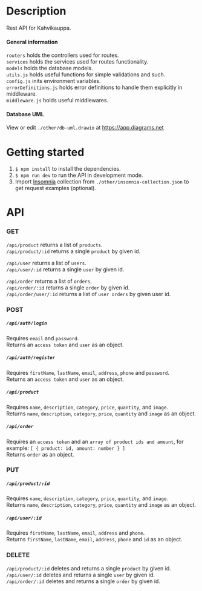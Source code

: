 # Description

Rest API for Kahvikauppa.

#### General information  

`routers` holds the controllers used for routes.    
`services` holds the services used for routes functionality.    
`models` holds the database models.  
`utils.js` holds useful functions for simple validations and such.    
`config.js` inits environment variables.    
`errorDefinitions.js` holds error definitions to handle them explicitly in middleware.    
`middleware.js` holds useful middlewares.    

#### Database UML

View or edit `./other/db-uml.drawio` at https://app.diagrams.net

# Getting started

1. `$ npm install` to install the dependencies.
2. `$ npm run dev` to run the API in development mode. 
3. Import [Insomnia](https://insomnia.rest/) collection from `./other/insomnia-collection.json` to get request examples (optional).

# API

### GET

`/api/product` returns a list of `products`.  
`/api/product/:id` returns a single `product` by given id.  

`/api/user` returns a list of `users`.  
`/api/user/:id` returns a single `user` by given id.  

`/api/order` returns a list of `orders`.  
`/api/order/:id` returns a single `order` by given id.  
`/api/order/user/:id` returns a list of `user orders` by given user id.  

### POST

##### `/api/auth/login`   
Requires `email` and `password`.    
Returns an `access token` and `user` as an object.

##### `/api/auth/register`
Requires `firstName`, `lastName`, `email`, `address`, `phone` and `password`.   
Returns an `access token` and `user` as an object.

##### `/api/product`
Requires `name`, `description`, `category`, `price`, `quantity`, and `image`.   
Returns `name`, `description`, `category`, `price`, `quantity` and `image` as an object.

##### `/api/order`
Requires an `access token` and an `array of product ids and amount`, for example: `[ { product: id, amount: number } ]`   
Returns `order` as an object.

### PUT

##### `/api/product/:id`
Requires `name`, `description`, `category`, `price`, `quantity`, and `image`.   
Returns `name`, `description`, `category`, `price`, `quantity` and `image` as an object.

##### `/api/user/:id`
Requires `firstName`, `lastName`, `email`, `address` and `phone`.    
Returns `firstName`, `lastName`, `email`, `address`, `phone` and `id` as an object. 

### DELETE

`/api/product/:id` deletes and returns a single `product` by given id.   
`/api/user/:id` deletes and returns a single `user` by given id.     
`/api/order/:id` deletes and returns a single `order` by given id.  